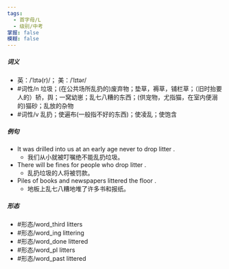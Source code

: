 ```yaml
---
tags:
  - 首字母/L
  - 级别/中考
掌握: false
模糊: false
---
```

##### 词义
- 英：/ˈlɪtə(r)/； 美：/ˈlɪtər/
- #词性/n  垃圾；(在公共场所乱扔的)废弃物；垫草，褥草，铺栏草；（旧时抬要人的）轿，舆；一窝幼崽；乱七八糟的东西；(供宠物，尤指猫，在室内便溺的)猫砂；乱放的杂物
- #词性/v  乱扔；使遍布(一般指不好的东西)；使凌乱；使饱含
##### 例句
- It was drilled into us at an early age never to drop litter .
	- 我们从小就被叮嘱绝不能乱扔垃圾。
- There will be fines for people who drop litter .
	- 乱扔垃圾的人将被罚款。
- Piles of books and newspapers littered the floor .
	- 地板上乱七八糟地堆了许多书和报纸。
##### 形态
- #形态/word_third litters
- #形态/word_ing littering
- #形态/word_done littered
- #形态/word_pl litters
- #形态/word_past littered
